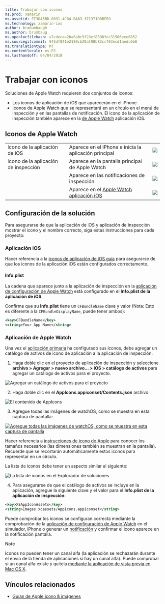 ```yaml
---
title: Trabajar con iconos
ms.prod: xamarin
ms.assetid: EE3D45BD-8091-4C04-BA83-371371D8BEB9
ms.technology: xamarin-ios
author: bradumbaugh
ms.author: brumbaug
ms.openlocfilehash: a7cdecaa2ba6a8c9f28ef8598fec31506eee6852
ms.sourcegitcommit: 945df041e2180cb20af08b83cc703ecd1aedc6b0
ms.translationtype: MT
ms.contentlocale: es-ES
ms.lasthandoff: 04/04/2018
---
```

# <a name="working-with-icons"></a>Trabajar con iconos

Soluciones de Apple Watch requieren dos conjuntos de iconos:

* Los iconos de aplicación de iOS que aparecerán en el iPhone.
* Iconos de Apple Watch que se representará en un círculo en el menú de inspección y en las pantallas de notificación. El icono de la aplicación de inspección también aparece en la [de Apple Watch](~/ios/watchos/app-fundamentals/settings.md) aplicación iOS.

## <a name="apple-watch-icons"></a>Iconos de Apple Watch

| | | |
|-|-|-|
|Icono de la aplicación de iOS|Aparece en el iPhone e inicia la aplicación principal|![](icons-images/icon-ios.png)|
|Icono de la aplicación de inspección|Aparece en la pantalla principal de Apple Watch|![](icons-images/icon-home.png)|
||Aparece en las notificaciones de inspección|![](icons-images/notification-icon.png)|
||Aparece en el [Apple Watch aplicación iOS](~/ios/watchos/app-fundamentals/settings.md)|![](icons-images/watch-app-sml.png)|

## <a name="configuring-your-solution"></a>Configuración de la solución

Para asegurarse de que la aplicación de iOS y aplicación de inspección mostrar el icono y el nombre correcto, siga estas instrucciones para cada proyecto:

### <a name="ios-app"></a>Aplicación iOS

Hacer referencia a la [iconos de aplicación de iOS guía](~/ios/app-fundamentals/images-icons/app-icons.md) para asegurarse de que los iconos de la aplicación iOS están configurados correctamente.

#### <a name="infoplist"></a>Info.plist

La cadena que aparece junto a la aplicación de inspección en la [aplicación de configuración de Apple Watch](~/ios/watchos/app-fundamentals/settings.md) está configurado en el **Info.plist de la aplicación de iOS**.

Confirme que su **Info.plist** tiene un `CFBundleName` clave y valor (Nota: Esto es diferente a la `CFBundleDisplayName`, puede tener ambos):

```xml
<key>CFBundleName</key>
<string>Your App Name</string>
```

### <a name="apple-watch-app"></a>Aplicación de Apple Watch

Una vez el [aplicación primaria](~/ios/watchos/app-fundamentals/parent-app.md) ha configurado sus iconos, debe agregar un catálogo de activos de icono de aplicación a la aplicación de inspección.

1. Haga doble clic en el proyecto de aplicación de inspección y seleccione **archivo > Agregar > nuevo archivo... > iOS > catálogo de activos** para agregar un catálogo de activos para el proyecto.

 ![](icons-images/newasset.png "Agregar un catálogo de activos para el proyecto")

2. Haga doble clic en el **AppIcons.appiconset/Contents.json** archivo

  ![](icons-images/xcassets-iconset-sml.png "El contenido de AppIcons")

3. Agregue todas las imágenes de watchOS, como se muestra en esta captura de pantalla:

  [![](icons-images/appicons-sml.png "Agregue todas las imágenes de watchOS, como se muestra en esta captura de pantalla")](icons-images/appicons.png#lightbox)

  Hacer referencia a [instrucciones de icono de Apple](https://developer.apple.com/library/prerelease/ios/documentation/UserExperience/Conceptual/WatchHumanInterfaceGuidelines/IconandImageSizes.html) para conocer los tamaños necesarios (las dimensiones también se muestran en la pantalla). Recuerde que se recortarán automáticamente estos iconos para representar en un círculo.

  La lista de iconos debe tener un aspecto similar al siguiente:

  ![](icons-images/xcassets-complete-sml.png "La lista de iconos en el Explorador de soluciones")

4. Para asegurarse de que el catálogo de activos se incluye en la aplicación, agregue la siguiente clave y el valor para el **Info.plist de la aplicación de inspección**:

```xml
<key>XSAppIconAssets</key>
<string>Images.xcassets/AppIcons.appiconset</string>
```

Puede comprobar los iconos se configuran correcta mediante la comprobación de la [aplicación de configuración de Apple Watch](~/ios/watchos/app-fundamentals/settings.md) en el simulador, iPhone o generar un [notificación](~/ios/watchos/platform/notifications.md) y confirmar el icono aparece en la notificación pantalla.

> [!NOTE]
> Iconos no pueden tener un canal alfa (la aplicación se rechazarán durante el envío de la tienda de aplicaciones si hay un canal alfa). Puede comprobar si un canal alfa existe y quítela [mediante la aplicación de vista previa en Mac OS X](~/ios/watchos/troubleshooting.md#noalpha).


## <a name="related-links"></a>Vínculos relacionados

- [Guían de Apple icono & imágenes](https://developer.apple.com/library/prerelease/ios/documentation/UserExperience/Conceptual/WatchHumanInterfaceGuidelines/IconandImageSizes.html)
